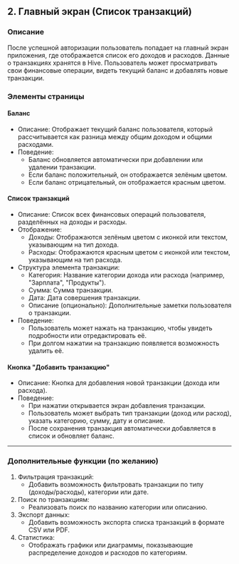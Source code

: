 ## 2. Главный экран (Список транзакций)

### Описание
После успешной авторизации пользователь попадает на главный экран приложения, где отображается список его доходов и расходов. Данные о транзакциях хранятся в Hive. Пользователь может просматривать свои финансовые операции, видеть текущий баланс и добавлять новые транзакции.

### Элементы страницы

#### Баланс
- Описание: Отображает текущий баланс пользователя, который рассчитывается как разница между общим доходом и общими расходами.
- Поведение:
  - Баланс обновляется автоматически при добавлении или удалении транзакции.
  - Если баланс положительный, он отображается зелёным цветом.
  - Если баланс отрицательный, он отображается красным цветом.

#### Список транзакций
- Описание: Список всех финансовых операций пользователя, разделённых на доходы и расходы.
- Отображение:
  - Доходы: Отображаются зелёным цветом с иконкой или текстом, указывающим на тип дохода.
  - Расходы: Отображаются красным цветом с иконкой или текстом, указывающим на тип расхода.
- Структура элемента транзакции:
  - Категория: Название категории дохода или расхода (например, "Зарплата", "Продукты").
  - Сумма: Сумма транзакции.
  - Дата: Дата совершения транзакции.
  - Описание (опционально): Дополнительные заметки пользователя о транзакции.
- Поведение:
  - Пользователь может нажать на транзакцию, чтобы увидеть подробности или отредактировать её.
  - При долгом нажатии на транзакцию появляется возможность удалить её.

#### Кнопка "Добавить транзакцию"
- Описание: Кнопка для добавления новой транзакции (дохода или расхода).
- Поведение:
  - При нажатии открывается экран добавления транзакции.
  - Пользователь может выбрать тип транзакции (доход или расход), указать категорию, сумму, дату и описание.
  - После сохранения транзакция автоматически добавляется в список и обновляет баланс.

---

### Дополнительные функции (по желанию)
1. Фильтрация транзакций:
   - Добавить возможность фильтровать транзакции по типу (доходы/расходы), категории или дате.
2. Поиск по транзакциям:
   - Реализовать поиск по названию категории или описанию.
3. Экспорт данных:
   - Добавить возможность экспорта списка транзакций в формате CSV или PDF.
4. Статистика:
   - Отображать графики или диаграммы, показывающие распределение доходов и расходов по категориям.